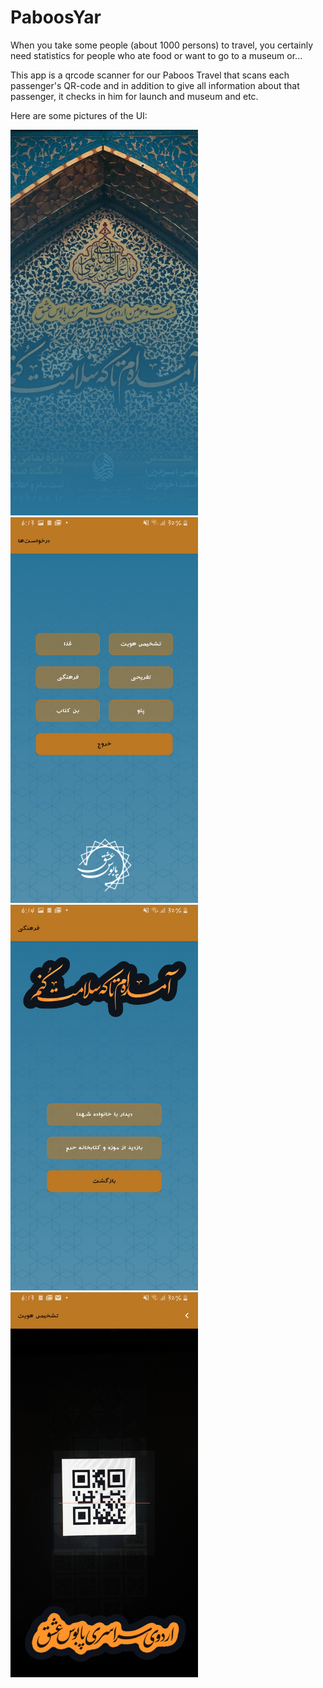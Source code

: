 # PaboosYar
When you take some people (about 1000 persons) to travel, you certainly need statistics for people who ate food or want to go to a museum or...

This app is a qrcode scanner for our Paboos Travel that scans each passenger's QR-code and in addition to give all information about that passenger, it checks in him for launch and museum and etc.

Here are some pictures of the UI:


<div>
  <img src="Images/splash.jpg" width="300" />
  <img src="Images/main.jpg" width="300" />
  <img src="Images/museum.jpg" width="300" />
  <img src="Images/scanner.jpg" width="300" />
</div>
